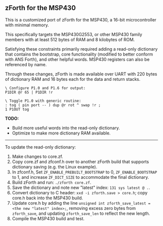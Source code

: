 ## zForth for the MSP430

This is a customized port of zForth for the MSP430, a 16-bit microcontroller with minimal memory.

This specifically targets the MSP430G2553, or other MSP430 family members with at least 512 bytes of RAM and 8 kilobytes of ROM.

Satisfying these constraints primarily required adding a read-only dictionary that contains the bootstrap, core functionality (modified to better conform with ANS Forth), and other helpful words. MSP430 registers can also be referenced by name.

Through these changes, zForth is made available over UART with 220 bytes of dictionary RAM and 16 bytes each for the data and return stacks.

```
\ Configure P1.0 and P1.6 for output:
P1DIR @r 65 | P1DIR !r

\ Toggle P1.0 with generic routine:
: tog ( pin port -- ) dup @r rot ^ swap !r ;
1 P1OUT tog
```

**TODO:**
- Build more useful words into the read-only dictionary.
- Optimize to make more dictionary RAM available.

---

To update the read-only dictionary:

1. Make changes to core.zf.
2. Copy core.zf and zfconf.h over to another zForth build that supports dictionary saving (e.g. the Linux example).
3. In zfconf.h, Set `ZF_ENABLE_PREBUILT_BOOTSTRAP` to 0, `ZF_ENABLE_BOOTSTRAP` to 1, and increase `ZF_DICT_SIZE` to accommodate the final dictionary.
4. Build zForth and run: `./zforth core.zf`.
5. Save the dictionary and note new "latest" index: `131 sys latest @ .`.
6. Convert dictionary to C header: `xxd -i zforth.save > core.h`; copy core.h back into the MSP430 build.
7. Update core.h by adding the line `unsigned int zforth_save_latest = <the new "latest" index>;`, removing excess zero bytes from `zforth_save`, and updating `zforth_save_len` to reflect the new length.
8. Compile the MSP430 build and test.

